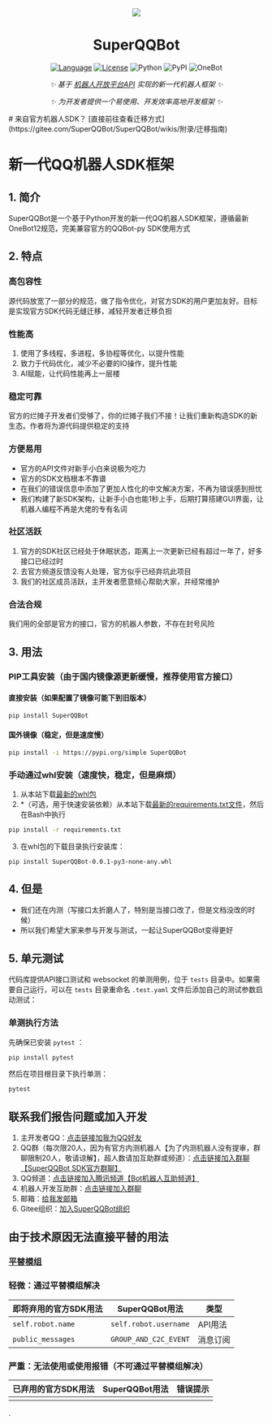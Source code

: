 <div align="center">
<img src="https://gitee.com/SuperQQBot/SuperQQBot/raw/master/Logo.png">
<h1>SuperQQBot</h1>

[![Language](https://img.shields.io/badge/language-python-green.svg?style=plastic)](https://www.python.org/)
[![License](https://img.shields.io/badge/license-GPL2.0-orange.svg?style=plastic)](https://github.com/tencent-connect/botpy/blob/master/LICENSE)
![Python](https://img.shields.io/badge/python-3.8+-blue)
![PyPI](https://img.shields.io/pypi/v/SuperQQBot)
![OneBot](https://img.shields.io/badge/OneBot-12-black)


_✨ 基于 [机器人开放平台API](https://bot.q.qq.com/wiki/develop/api/) 实现的新一代机器人框架 ✨_

_✨ 为开发者提供一个易使用、开发效率高地开发框架 ✨_
</div>
# 来自官方机器人SDK？
[直接前往查看迁移方式](https://gitee.com/SuperQQBot/SuperQQBot/wikis/附录/迁移指南)

# 新一代QQ机器人SDK框架

## 1. 简介

SuperQQBot是一个基于Python开发的新一代QQ机器人SDK框架，遵循最新OneBot12规范，完美兼容官方的QQBot-py SDK使用方式

## 2. 特点

### 高包容性

源代码放宽了一部分的规范，做了指令优化，对官方SDK的用户更加友好。目标是实现官方SDK代码无缝迁移，减轻开发者迁移负担

### 性能高

1. 使用了多线程，多进程，多协程等优化，以提升性能
2. 致力于代码优化，减少不必要的IO操作，提升性能
3. AI赋能，让代码性能再上一层楼

### 稳定可靠

官方的烂摊子开发者们受够了，你的烂摊子我们不接！让我们重新构造SDK的新生态。作者将为源代码提供稳定的支持

### 方便易用

- 官方的API文件对新手小白来说极为吃力
- 官方的SDK文档根本不靠谱
- 在我们的错误信息中添加了更加人性化的中文解决方案，不再为错误感到担忧
- 我们构建了新SDK架构，让新手小白也能1秒上手，后期打算搭建GUI界面，让机器人编程不再是大佬的专有名词

### 社区活跃

1. 官方的SDK社区已经处于休眠状态，距离上一次更新已经有超过一年了，好多接口已经过时
2. 去官方频道反馈没有人处理，官方似乎已经弃坑此项目
3. 我们的社区成员活跃，主开发者愿意倾心帮助大家，并经常维护

### 合法合规

我们用的全部是官方的接口，官方的机器人参数，不存在封号风险

## 3. 用法
### PIP工具安装（由于国内镜像源更新缓慢，推荐使用官方接口）
#### 直接安装（如果配置了镜像可能下到旧版本）
```bash
pip install SuperQQBot
```
#### 国外镜像（稳定，但是速度慢）
```bash
pip install -i https://pypi.org/simple SuperQQBot
```
### 手动通过whl安装（速度快，稳定，但是麻烦）
1. 从本站下载[最新的whl包](https://gitee.com/SuperQQBot/SuperQQBot/releases/tags/lastest)
2. *（可选，用于快速安装依赖）从本站下载[最新的requirements.txt文件](https://gitee.com/SuperQQBot/SuperQQBot/raw/master/requirements.txt)，然后在Bash中执行
```bash
pip install -r requirements.txt
```
3. 在whl包的下载目录执行安装库：
```bash
pip install SuperQQBot-0.0.1-py3-none-any.whl
```

## 4. 但是

- 我们还在内测（写接口太折磨人了，特别是当接口改了，但是文档没改的时候）
- 所以我们希望大家来参与开发与测试，一起让SuperQQBot变得更好

## 5. 单元测试

代码库提供API接口测试和 websocket 的单测用例，位于 `tests` 目录中。如果需要自己运行，可以在 `tests` 目录重命名 `.test.yaml`
文件后添加自己的测试参数启动测试：

### 单测执行方法

先确保已安装 `pytest` ：

```bash
pip install pytest
```

然后在项目根目录下执行单测：

```bash
pytest
```

## 联系我们报告问题或加入开发

1. 主开发者QQ：[点击链接加我为QQ好友](https://qm.qq.com/q/xcLUNrdwwo)
2. QQ群（每次限20人，因为有官方内测机器人【为了内测机器人没有提审，群聊限制20人，敬请谅解】，超人数请加互助群或频道）：[点击链接加入群聊【SuperQQBot SDK官方群聊】](https://qm.qq.com/q/xRKUN02st)
3. QQ频道：[点击链接加入腾讯频道【Bot机器人互助频道】](https://pd.qq.com/s/5lx2mz4dh)
4. 机器人开发互助群：[点击链接加入群聊](https://qm.qq.com/q/POilUp1kUq)
5. 邮箱：[给我发邮箱](mailto:trustedinster@outlook.com)
6. Gitee组织：[加入SuperQQBot组织](https://gitee.com/SuperQQBot)

## 由于技术原因无法直接平替的用法

### [平替模组](https://gitee.com/Root_cty/SuperQQBot-official-mod)

### 轻微：通过平替模组解决

| 即将弃用的官方SDK用法      | SuperQQBot用法          | 类型    |
|-------------------|-----------------------|-------|
| `self.robot.name` | `self.robot.username` | API用法 |
| `public_messages` | `GROUP_AND_C2C_EVENT` | 消息订阅  |

### 严重：无法使用或使用报错（不可通过平替模组解决）

| 已弃用的官方SDK用法 | SuperQQBot用法 | 错误提示 |
|-------------|--------------|------|
|             |              |      |
.


